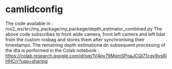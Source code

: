 # camlidconfig
The code available in : ros2_ws/src/my_package/my_package/depth_estimator_combined.py
The above code subscribes to front wide camera, front left camera and left lidar from the custom rosbag and stores them after synchronising their timestamps.
The remaining depth estimationa dn subsequent processing of the dta is performed in the Colab notebook : https://colab.research.google.com/drive/1V4py79MpmSPqaJCQI71cgy9vs6lHHCrr?usp=sharing
